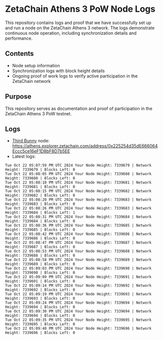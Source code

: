 # ZetaChain Athens 3 PoW Node Logs
This repository contains logs and proof that we have successfully set up and run a node on the ZetaChain Athens 3 network. The logs demonstrate continuous node operation, including synchronization details and performance.

## Contents
- Node setup information
- Synchronization logs with block height details
- Ongoing proof of work logs to verify active participation in the ZetaChain network

## Purpose
This repository serves as documentation and proof of participation in the ZetaChain Athens 3 PoW testnet.

## Logs

- [Third Bunny](https://thirdbunny.xyz/) node: https://athens.explorer.zetachain.com/address/0x225254d35dE666064Eccc5ce16eF1D8bF8D7b5EE
- Latest logs:
```
Tue Oct 22 05:07:59 PM UTC 2024 Your Node Height: 7339679 | Network Height: 7339679 | Blocks Left: 0
Tue Oct 22 05:08:05 PM UTC 2024 Your Node Height: 7339680 | Network Height: 7339680 | Blocks Left: 0
Tue Oct 22 05:08:10 PM UTC 2024 Your Node Height: 7339681 | Network Height: 7339681 | Blocks Left: 0
Tue Oct 22 05:08:15 PM UTC 2024 Your Node Height: 7339682 | Network Height: 7339682 | Blocks Left: 0
Tue Oct 22 05:08:20 PM UTC 2024 Your Node Height: 7339683 | Network Height: 7339683 | Blocks Left: 0
Tue Oct 22 05:08:26 PM UTC 2024 Your Node Height: 7339683 | Network Height: 7339684 | Blocks Left: 1
Tue Oct 22 05:08:31 PM UTC 2024 Your Node Height: 7339684 | Network Height: 7339684 | Blocks Left: 0
Tue Oct 22 05:08:36 PM UTC 2024 Your Node Height: 7339685 | Network Height: 7339685 | Blocks Left: 0
Tue Oct 22 05:08:42 PM UTC 2024 Your Node Height: 7339686 | Network Height: 7339686 | Blocks Left: 0
Tue Oct 22 05:08:47 PM UTC 2024 Your Node Height: 7339687 | Network Height: 7339687 | Blocks Left: 0
Tue Oct 22 05:08:53 PM UTC 2024 Your Node Height: 7339688 | Network Height: 7339688 | Blocks Left: 0
Tue Oct 22 05:08:58 PM UTC 2024 Your Node Height: 7339689 | Network Height: 7339689 | Blocks Left: 0
Tue Oct 22 05:09:03 PM UTC 2024 Your Node Height: 7339690 | Network Height: 7339690 | Blocks Left: 0
Tue Oct 22 05:09:09 PM UTC 2024 Your Node Height: 7339691 | Network Height: 7339691 | Blocks Left: 0
Tue Oct 22 05:09:14 PM UTC 2024 Your Node Height: 7339692 | Network Height: 7339692 | Blocks Left: 0
Tue Oct 22 05:09:19 PM UTC 2024 Your Node Height: 7339693 | Network Height: 7339693 | Blocks Left: 0
Tue Oct 22 05:09:24 PM UTC 2024 Your Node Height: 7339694 | Network Height: 7339694 | Blocks Left: 0
Tue Oct 22 05:09:30 PM UTC 2024 Your Node Height: 7339694 | Network Height: 7339694 | Blocks Left: 0
Tue Oct 22 05:09:35 PM UTC 2024 Your Node Height: 7339695 | Network Height: 7339695 | Blocks Left: 0
Tue Oct 22 05:09:40 PM UTC 2024 Your Node Height: 7339696 | Network Height: 7339696 | Blocks Left: 0
```
